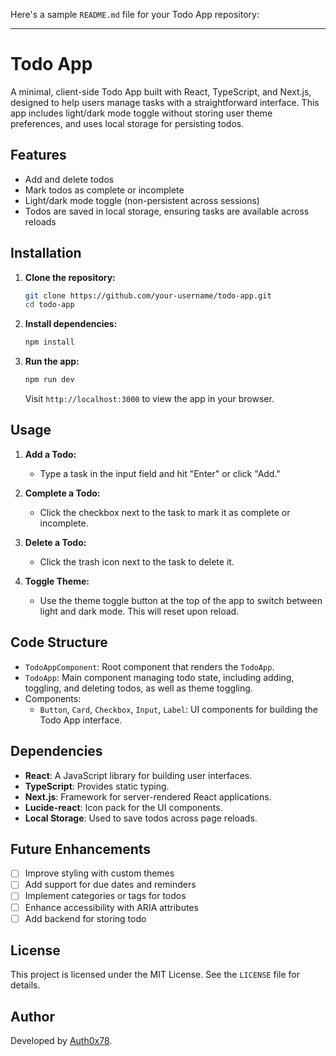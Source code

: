 Here's a sample `README.md` file for your Todo App repository:

---

# Todo App

A minimal, client-side Todo App built with React, TypeScript, and Next.js, designed to help users manage tasks with a straightforward interface. This app includes light/dark mode toggle without storing user theme preferences, and uses local storage for persisting todos.

## Features

- Add and delete todos
- Mark todos as complete or incomplete
- Light/dark mode toggle (non-persistent across sessions)
- Todos are saved in local storage, ensuring tasks are available across reloads

## Installation

1. **Clone the repository:**
   ```bash
   git clone https://github.com/your-username/todo-app.git
   cd todo-app
   ```

2. **Install dependencies:**
   ```bash
   npm install
   ```

3. **Run the app:**
   ```bash
   npm run dev
   ```
   Visit `http://localhost:3000` to view the app in your browser.

## Usage

1. **Add a Todo:**
   - Type a task in the input field and hit "Enter" or click "Add."
   
2. **Complete a Todo:**
   - Click the checkbox next to the task to mark it as complete or incomplete.
   
3. **Delete a Todo:**
   - Click the trash icon next to the task to delete it.
   
4. **Toggle Theme:**
   - Use the theme toggle button at the top of the app to switch between light and dark mode. This will reset upon reload.

## Code Structure

- `TodoAppComponent`: Root component that renders the `TodoApp`.
- `TodoApp`: Main component managing todo state, including adding, toggling, and deleting todos, as well as theme toggling.
- Components:
  - `Button`, `Card`, `Checkbox`, `Input`, `Label`: UI components for building the Todo App interface.
  
## Dependencies

- **React**: A JavaScript library for building user interfaces.
- **TypeScript**: Provides static typing.
- **Next.js**: Framework for server-rendered React applications.
- **Lucide-react**: Icon pack for the UI components.
- **Local Storage**: Used to save todos across page reloads.

## Future Enhancements

- [ ] Improve styling with custom themes
- [ ] Add support for due dates and reminders
- [ ] Implement categories or tags for todos
- [ ] Enhance accessibility with ARIA attributes
- [ ] Add backend for storing todo

## License

This project is licensed under the MIT License. See the `LICENSE` file for details.

## Author

Developed by [Auth0x78](https://github.com/Auth0x78).

